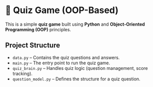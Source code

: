 # 🧠 Quiz Game (OOP-Based)

This is a simple **quiz game** built using **Python** and **Object-Oriented Programming (OOP)** principles.

##  Project Structure
- `data.py` – Contains the quiz questions and answers.
- `main.py` – The entry point to run the quiz game.
- `quiz_brain.py` – Handles quiz logic (question management, score tracking).
- `question_model.py` – Defines the structure for a quiz question.




